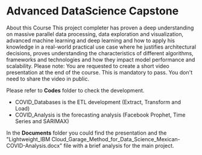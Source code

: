# Advanced DataScience Capstone
About this Course This project completer has proven a deep understanding on massive parallel data processing, data exploration and visualization, advanced machine learning and deep learning and how to apply his knowledge in a real-world practical use case where he justifies architectural decisions, proves understanding the characteristics of different algorithms, frameworks and technologies and how they impact model performance and scalability.
Please note: You are requested to create a short video presentation at the end of the course. This is mandatory to pass. You don't need to share the video in public.

Please refer to **Codes** folder to check the development.
  * COVID_Databases is the ETL development (Extract, Transform and Load)
  * COVID_Analysis is the forecasting analysis (Facebook Prophet, Time Series and SARIMAX)

In the **Documents** folder you could find the presentation and the "Lightweight_IBM Cloud_Garage_Method_for_Data_Science_Mexican-COVID-Analysis.docx" file with a brief analysis for the main project.
